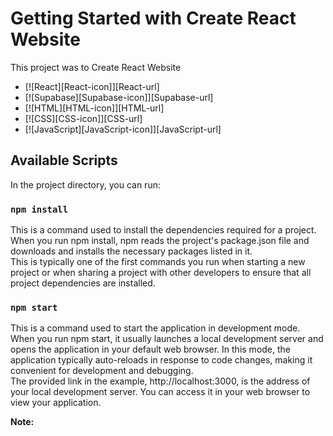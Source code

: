 # Getting Started with Create React Website

This project was to Create React Website

* [![React][React-icon]][React-url]
* [![Supabase][Supabase-icon]][Supabase-url]
* [![HTML][HTML-icon]][HTML-url]
* [![CSS][CSS-icon]][CSS-url]
* [![JavaScript][JavaScript-icon]][JavaScript-url]

## Available Scripts

In the project directory, you can run:

### `npm install`
This is a command used to install the dependencies required for a project.\
When you run npm install, npm reads the project's package.json file and downloads and installs the necessary packages listed in it.\
This is typically one of the first commands you run when starting a new project or when sharing a project with other developers to ensure that all project dependencies are installed.


### `npm start`

This is a command used to start the application in development mode.\
When you run npm start, it usually launches a local development server and opens the application in your default web browser. In this mode, the application typically auto-reloads in response to code changes, making it convenient for development and debugging.\
The provided link in the example, http://localhost:3000, is the address of your local development server. You can access it in your web browser to view your application.




**Note:**


